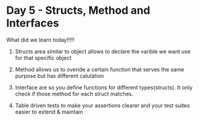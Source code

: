 # Day 5 - Structs, Method and Interfaces

What did we learn today!!!!!

1. Structs area similar to object allows to declare the varible we want use for that specific object

2. Method allows us to overide a certain function that serves the same purpose but has different calulation

3. Interface are so you define functions for different types(structs). It only check if those method for each struct matches.

4. Table driven tests to make your assertions clearer and your test suites easier to extend & maintain
